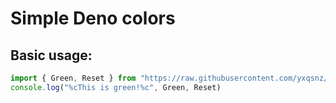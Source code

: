 # Simple Deno colors

## Basic usage:
```typescript
import { Green, Reset } from "https://raw.githubusercontent.com/yxqsnz/simple-deno-colors/dev/mod.ts"
console.log("%cThis is green!%c", Green, Reset)
```
